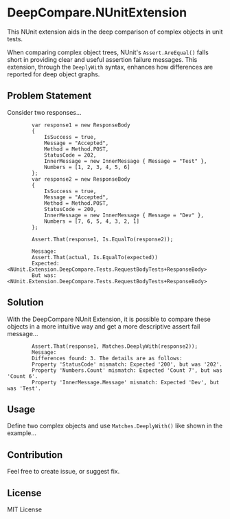 
# DeepCompare.NUnitExtension

This NUnit extension aids in the deep comparison of complex objects in unit tests.

When comparing complex object trees, NUnit's `Assert.AreEqual()` falls short in providing clear and useful assertion failure messages. This extension, through the `DeeplyWith` syntax, enhances how differences are reported for deep object graphs.

## Problem Statement

Consider two responses...

            var response1 = new ResponseBody
            {
                IsSuccess = true,
                Message = "Accepted",
                Method = Method.POST,
                StatusCode = 202,
                InnerMessage = new InnerMessage { Message = "Test" },
                Numbers = [1, 2, 3, 4, 5, 6]
            };
            var response2 = new ResponseBody
            {
                IsSuccess = true,
                Message = "Accepted",
                Method = Method.POST,
                StatusCode = 200,
                InnerMessage = new InnerMessage { Message = "Dev" },
                Numbers = [7, 6, 5, 4, 3, 2, 1]
            }; 
            
            Assert.That(response1, Is.EqualTo(response2));
            
            Message: 
            Assert.That(actual, Is.EqualTo(expected))
            Expected: <NUnit.Extension.DeepCompare.Tests.RequestBodyTests+ResponseBody>
            But was:  <NUnit.Extension.DeepCompare.Tests.RequestBodyTests+ResponseBody>          
            
## Solution

With the DeepCompare NUnit Extension, it is possible to compare these objects in a more intuitive way and get a more descriptive assert fail message...

            Assert.That(response1, Matches.DeeplyWith(response2));
            Message: 
            Differences found: 3. The details are as follows:
            Property 'StatusCode' mismatch: Expected '200', but was '202'.
            Property 'Numbers.Count' mismatch: Expected 'Count 7', but was 'Count 6'.
            Property 'InnerMessage.Message' mismatch: Expected 'Dev', but was 'Test'.

## Usage

Define two complex objects and use `Matches.DeeplyWith()` like shown in the example...

## Contribution

Feel free to create issue, or suggest fix.

## License

MIT License
